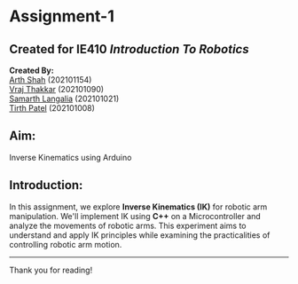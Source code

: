 # Assignment-1

## Created for **IE410** *Introduction To Robotics*

**Created By:**  
[Arth Shah](https://www.linkedin.com/in/arth-shah-18b4a0245/) (202101154)  
[Vraj Thakkar](https://www.linkedin.com/in/vraj-thakkar-202101090/) (202101090)  
[Samarth Langalia](https://www.linkedin.com/in/samarth-langalia-4147a8245/) (202101021)  
[Tirth Patel](https://www.linkedin.com/in/tirth-patel-202101008/) (202101008)  

## Aim: 
Inverse Kinematics using Arduino

## Introduction:
In this assignment, we explore **Inverse Kinematics (IK)** for robotic arm manipulation. We'll implement IK using **C++** on a Microcontroller and analyze the movements of robotic arms. This experiment aims to understand and apply IK principles while examining the practicalities of controlling robotic arm motion.

---

Thank you for reading!

